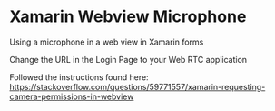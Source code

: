 # Xamarin Webview Microphone
Using a microphone in a web view in Xamarin forms

Change the URL in the Login Page to your Web RTC application

Followed the instructions found here: https://stackoverflow.com/questions/59771557/xamarin-requesting-camera-permissions-in-webview
